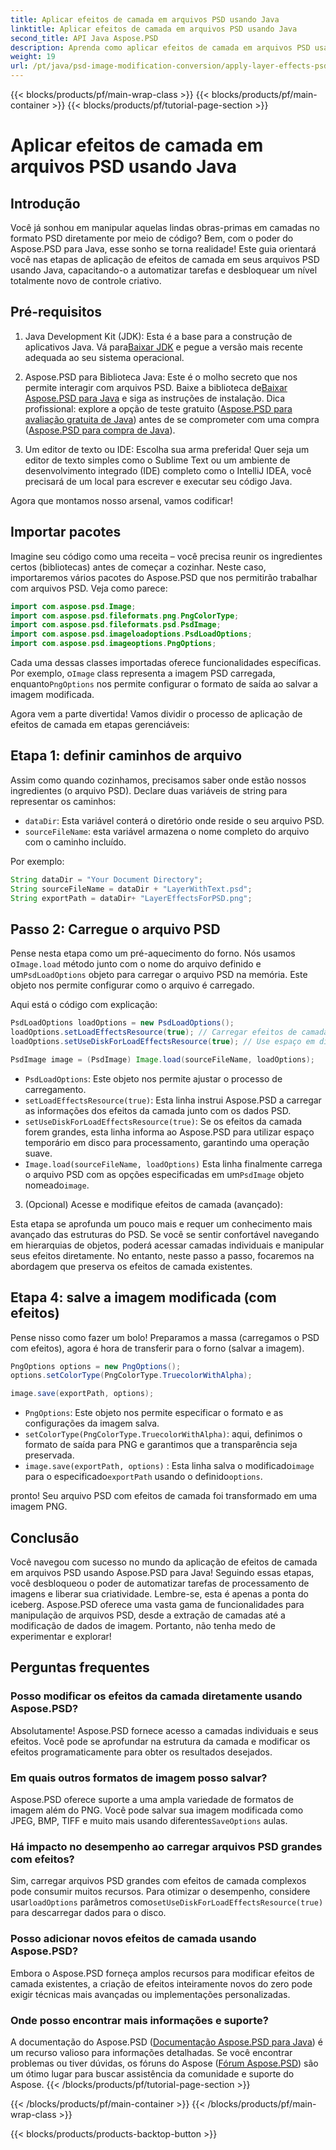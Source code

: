 ```yaml
---
title: Aplicar efeitos de camada em arquivos PSD usando Java
linktitle: Aplicar efeitos de camada em arquivos PSD usando Java
second_title: API Java Aspose.PSD
description: Aprenda como aplicar efeitos de camada em arquivos PSD usando Aspose.PSD para Java. Este tutorial aborda o carregamento de PSDs, o acesso a camadas e o salvamento da imagem modificada.
weight: 19
url: /pt/java/psd-image-modification-conversion/apply-layer-effects-psd-files/
---
```


{{< blocks/products/pf/main-wrap-class >}}
{{< blocks/products/pf/main-container >}}
{{< blocks/products/pf/tutorial-page-section >}}

# Aplicar efeitos de camada em arquivos PSD usando Java

## Introdução

Você já sonhou em manipular aquelas lindas obras-primas em camadas no formato PSD diretamente por meio de código? Bem, com o poder do Aspose.PSD para Java, esse sonho se torna realidade! Este guia orientará você nas etapas de aplicação de efeitos de camada em seus arquivos PSD usando Java, capacitando-o a automatizar tarefas e desbloquear um nível totalmente novo de controle criativo. 

## Pré-requisitos

1.  Java Development Kit (JDK): Esta é a base para a construção de aplicativos Java. Vá para[Baixar JDK](https://www.oracle.com/java/technologies/javase/downloads/) e pegue a versão mais recente adequada ao seu sistema operacional.

2.  Aspose.PSD para Biblioteca Java: Este é o molho secreto que nos permite interagir com arquivos PSD. Baixe a biblioteca de[Baixar Aspose.PSD para Java](https://releases.aspose.com/psd/java/) e siga as instruções de instalação. Dica profissional: explore a opção de teste gratuito ([Aspose.PSD para avaliação gratuita de Java](https://releases.aspose.com/)) antes de se comprometer com uma compra ([Aspose.PSD para compra de Java](https://purchase.aspose.com/buy)).

3. Um editor de texto ou IDE: Escolha sua arma preferida! Quer seja um editor de texto simples como o Sublime Text ou um ambiente de desenvolvimento integrado (IDE) completo como o IntelliJ IDEA, você precisará de um local para escrever e executar seu código Java.

Agora que montamos nosso arsenal, vamos codificar!

## Importar pacotes

Imagine seu código como uma receita – você precisa reunir os ingredientes certos (bibliotecas) antes de começar a cozinhar. Neste caso, importaremos vários pacotes do Aspose.PSD que nos permitirão trabalhar com arquivos PSD. Veja como parece:

```java
import com.aspose.psd.Image;
import com.aspose.psd.fileformats.png.PngColorType;
import com.aspose.psd.fileformats.psd.PsdImage;
import com.aspose.psd.imageloadoptions.PsdLoadOptions;
import com.aspose.psd.imageoptions.PngOptions;
```

 Cada uma dessas classes importadas oferece funcionalidades específicas. Por exemplo, o`Image` class representa a imagem PSD carregada, enquanto`PngOptions` nos permite configurar o formato de saída ao salvar a imagem modificada.

Agora vem a parte divertida! Vamos dividir o processo de aplicação de efeitos de camada em etapas gerenciáveis:

## Etapa 1: definir caminhos de arquivo

Assim como quando cozinhamos, precisamos saber onde estão nossos ingredientes (o arquivo PSD). Declare duas variáveis de string para representar os caminhos:

- `dataDir`: Esta variável conterá o diretório onde reside o seu arquivo PSD. 
- `sourceFileName`: esta variável armazena o nome completo do arquivo com o caminho incluído.

Por exemplo:

```java
String dataDir = "Your Document Directory";
String sourceFileName = dataDir + "LayerWithText.psd";
String exportPath = dataDir+ "LayerEffectsForPSD.png";
```

## Passo 2: Carregue o arquivo PSD

 Pense nesta etapa como um pré-aquecimento do forno. Nós usamos o`Image.load` método junto com o nome do arquivo definido e um`PsdLoadOptions` objeto para carregar o arquivo PSD na memória. Este objeto nos permite configurar como o arquivo é carregado.

Aqui está o código com explicação:

```java
PsdLoadOptions loadOptions = new PsdLoadOptions();
loadOptions.setLoadEffectsResource(true); // Carregar efeitos de camada
loadOptions.setUseDiskForLoadEffectsResource(true); // Use espaço em disco para efeitos grandes

PsdImage image = (PsdImage) Image.load(sourceFileName, loadOptions);
```

- `PsdLoadOptions`: Este objeto nos permite ajustar o processo de carregamento.
- `setLoadEffectsResource(true)`: Esta linha instrui Aspose.PSD a carregar as informações dos efeitos da camada junto com os dados PSD. 
- `setUseDiskForLoadEffectsResource(true)`: Se os efeitos da camada forem grandes, esta linha informa ao Aspose.PSD para utilizar espaço temporário em disco para processamento, garantindo uma operação suave.
- `Image.load(sourceFileName, loadOptions)` Esta linha finalmente carrega o arquivo PSD com as opções especificadas em um`PsdImage` objeto nomeado`image`.

3. (Opcional) Acesse e modifique efeitos de camada (avançado):

Esta etapa se aprofunda um pouco mais e requer um conhecimento mais avançado das estruturas do PSD. Se você se sentir confortável navegando em hierarquias de objetos, poderá acessar camadas individuais e manipular seus efeitos diretamente. No entanto, neste passo a passo, focaremos na abordagem que preserva os efeitos de camada existentes.
## Etapa 4: salve a imagem modificada (com efeitos)

Pense nisso como fazer um bolo! Preparamos a massa (carregamos o PSD com efeitos), agora é hora de transferir para o forno (salvar a imagem). 

```java
PngOptions options = new PngOptions();
options.setColorType(PngColorType.TruecolorWithAlpha);

image.save(exportPath, options);
```

- `PngOptions`: Este objeto nos permite especificar o formato e as configurações da imagem salva.
- `setColorType(PngColorType.TruecolorWithAlpha)`: aqui, definimos o formato de saída para PNG e garantimos que a transparência seja preservada.
- `image.save(exportPath, options)` : Esta linha salva o modificado`image` para o especificado`exportPath` usando o definido`options`.

pronto! Seu arquivo PSD com efeitos de camada foi transformado em uma imagem PNG.

## Conclusão

Você navegou com sucesso no mundo da aplicação de efeitos de camada em arquivos PSD usando Aspose.PSD para Java! Seguindo essas etapas, você desbloqueou o poder de automatizar tarefas de processamento de imagens e liberar sua criatividade. Lembre-se, esta é apenas a ponta do iceberg. Aspose.PSD oferece uma vasta gama de funcionalidades para manipulação de arquivos PSD, desde a extração de camadas até a modificação de dados de imagem. Portanto, não tenha medo de experimentar e explorar!

## Perguntas frequentes

### Posso modificar os efeitos da camada diretamente usando Aspose.PSD?
Absolutamente! Aspose.PSD fornece acesso a camadas individuais e seus efeitos. Você pode se aprofundar na estrutura da camada e modificar os efeitos programaticamente para obter os resultados desejados. 

### Em quais outros formatos de imagem posso salvar?
 Aspose.PSD oferece suporte a uma ampla variedade de formatos de imagem além do PNG. Você pode salvar sua imagem modificada como JPEG, BMP, TIFF e muito mais usando diferentes`SaveOptions` aulas.

### Há impacto no desempenho ao carregar arquivos PSD grandes com efeitos?
 Sim, carregar arquivos PSD grandes com efeitos de camada complexos pode consumir muitos recursos. Para otimizar o desempenho, considere usar`loadOptions` parâmetros como`setUseDiskForLoadEffectsResource(true)` para descarregar dados para o disco.

### Posso adicionar novos efeitos de camada usando Aspose.PSD?
Embora o Aspose.PSD forneça amplos recursos para modificar efeitos de camada existentes, a criação de efeitos inteiramente novos do zero pode exigir técnicas mais avançadas ou implementações personalizadas.

### Onde posso encontrar mais informações e suporte?
A documentação do Aspose.PSD ([Documentação Aspose.PSD para Java](https://reference.aspose.com/psd/java/)) é um recurso valioso para informações detalhadas. Se você encontrar problemas ou tiver dúvidas, os fóruns do Aspose ([Fórum Aspose.PSD](https://forum.aspose.com/c/psd/34)) são um ótimo lugar para buscar assistência da comunidade e suporte do Aspose.
{{< /blocks/products/pf/tutorial-page-section >}}

{{< /blocks/products/pf/main-container >}}
{{< /blocks/products/pf/main-wrap-class >}}

{{< blocks/products/products-backtop-button >}}
